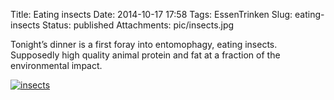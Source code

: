 Title: Eating insects
Date: 2014-10-17 17:58
Tags: EssenTrinken
Slug: eating-insects
Status: published
Attachments: pic/insects.jpg

Tonight’s dinner is a first foray into entomophagy, eating insects.
Supposedly high quality animal protein and fat at a fraction of the
environmental impact.

[![insects](/pic/insects-300x197.jpg)](/pic/insects.jpg)

